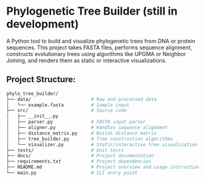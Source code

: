 # Phylogenetic Tree Builder (still in development)
A Python tool to build and visualize phylogenetic trees from DNA or protein sequences. This project takes FASTA files, performs sequence alignment, constructs evolutionary trees using algorithms like UPGMA or Neighbor Joining, and renders them as static or interactive visualizations.

## Project Structure: <br>

```bash
phylo_tree_builder/
├── data/                      # Raw and processed data 
│   └── example.fasta          # Sample input 
├── src/                       # Source code 
│   ├── __init__.py
│   ├── parser.py              # FASTA input parser 
│   ├── aligner.py             # Handles sequence alignment 
│   ├── distance_matrix.py     # Builds distance matrix 
│   ├── tree_builder.py        # Tree construction algorithms 
│   └── visualizer.py          # Static/interactive tree visualization
├── tests/                     # Unit tests
├── docs/                      # Project documentation
├── requirements.txt           # Project dependencies
├── README.md                  # Project overview and usage instructions
└── main.py                    # CLI entry point
```

